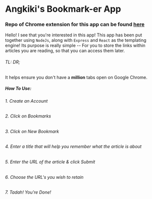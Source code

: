Angkiki's Bookmark-er App
=====

### Repo of Chrome extension for this app can be found [here](https://github.com/angkiki/bookmarker-chrome)

Hello! I see that you're interested in this app! This app has been put together using `NodeJs`, along with `Express` and `React` as the templating engine! Its purpose is really simple -- For you to store the links within articles you are reading, so that you can access them later.
###### TL: DR;
It helps ensure you don't have a **million** tabs open on Google Chrome.

##### How To Use:
###### 1. Create an Account
###### 2. Click on Bookmarks
###### 3. Click on New Bookmark
###### 4. Enter a title that will help you remember what the article is about
###### 5. Enter the URL of the article & click Submit
###### 6. Choose the URL's you wish to retain
###### 7. Tadah! You're Done!
